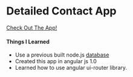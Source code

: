 # Detailed Contact App

[Check Out The App!](https://tiy-houseofkal-el-detailed-contact-app.surge.sh)

#### Things I Learned
* Use a previous built node.js [database](https://github.com/artem-alek/contact-list-api)
* Created this app in angular js 1.0
* Learned how to use angular ui-router library.
